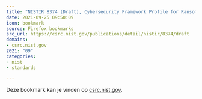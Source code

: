 ```yaml
---
title: "NISTIR 8374 (Draft), Cybersecurity Framework Profile for Ransomware Risk Management | CSRC"
date: 2021-09-25 09:50:09
icon: bookmark
source: Firefox bookmarks
src_url: https://csrc.nist.gov/publications/detail/nistir/8374/draft
domains:
- csrc.nist.gov
2021: "09"
categories:
- nist
- standards

---
```

Deze bookmark kan je vinden op [csrc.nist.gov](https://csrc.nist.gov/publications/detail/nistir/8374/draft).
